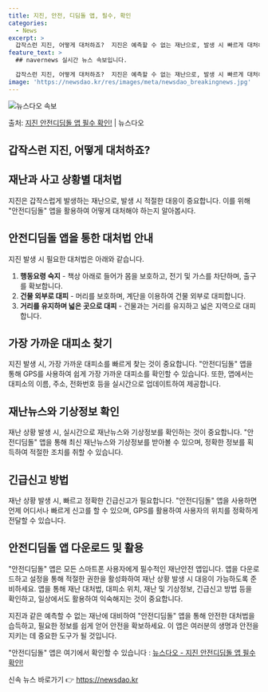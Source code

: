 ```yaml
---
title: 지진, 안전, 디딤돌 앱, 필수, 확인
categories:
  - News
excerpt: >
  갑작스런 지진, 어떻게 대처하죠?  지진은 예측할 수 없는 재난으로, 발생 시 빠르게 대처하는 방법을 알아두…
feature_text: >
  ## navernews 실시간 뉴스 속보입니다.

  갑작스런 지진, 어떻게 대처하죠?  지진은 예측할 수 없는 재난으로, 발생 시 빠르게 대처하는 방법을 알아두…
image: 'https://newsdao.kr/res/images/meta/newsdao_breakingnews.jpg'
---
```


![뉴스다오 속보](https://newsdao.kr/res/images/meta/newsdao_breakingnews.jpg)

<p>출처: <a href="https://newsdao.kr/4223" rel="dofollow">지진 안전디딤돌 앱 필수 확인!</a> | 뉴스다오</p>

## 갑작스런 지진, 어떻게 대처하죠?

## 재난과 사고 상황별 대처법
지진은 갑작스럽게 발생하는 재난으로, 발생 시 적절한 대응이 중요합니다. 이를 위해 "안전디딤돌" 앱을 활용하여 어떻게 대처해야 하는지 알아봅시다.

## 안전디딤돌 앱을 통한 대처법 안내
지진 발생 시 필요한 대처법은 아래와 같습니다.
1. **행동요령 숙지** - 책상 아래로 들어가 몸을 보호하고, 전기 및 가스를 차단하며, 출구를 확보합니다.
2. **건물 외부로 대피** - 머리를 보호하며, 계단을 이용하여 건물 외부로 대피합니다.
3. **거리를 유지하며 넓은 곳으로 대피** - 건물과는 거리를 유지하고 넓은 지역으로 대피합니다.

## 가장 가까운 대피소 찾기
지진 발생 시, 가장 가까운 대피소를 빠르게 찾는 것이 중요합니다. "안전디딤돌" 앱을 통해 GPS를 사용하여 쉽게 가장 가까운 대피소를 확인할 수 있습니다. 또한, 앱에서는 대피소의 이름, 주소, 전화번호 등을 실시간으로 업데이트하여 제공합니다.

## 재난뉴스와 기상정보 확인
재난 상황 발생 시, 실시간으로 재난뉴스와 기상정보를 확인하는 것이 중요합니다. "안전디딤돌" 앱을 통해 최신 재난뉴스와 기상정보를 받아볼 수 있으며, 정확한 정보를 획득하여 적절한 조치를 취할 수 있습니다.

## 긴급신고 방법
재난 상황 발생 시, 빠르고 정확한 긴급신고가 필요합니다. "안전디딤돌" 앱을 사용하면 언제 어디서나 빠르게 신고를 할 수 있으며, GPS를 활용하여 사용자의 위치를 정확하게 전달할 수 있습니다.

## 안전디딤돌 앱 다운로드 및 활용
"안전디딤돌" 앱은 모든 스마트폰 사용자에게 필수적인 재난안전 앱입니다. 앱을 다운로드하고 설정을 통해 적절한 권한을 활성화하여 재난 상황 발생 시 대응이 가능하도록 준비하세요. 앱을 통해 재난 대처법, 대피소 위치, 재난 및 기상정보, 긴급신고 방법 등을 확인하고, 일상에서도 활용하여 익숙해지는 것이 중요합니다.

지진과 같은 예측할 수 없는 재난에 대비하여 "안전디딤돌" 앱을 통해 안전한 대처법을 습득하고, 필요한 정보를 쉽게 얻어 안전을 확보하세요. 이 앱은 여러분의 생명과 안전을 지키는 데 중요한 도구가 될 것입니다.

"안전디딤돌" 앱은 여기에서 확인할 수 있습니다 : [뉴스다오 - 지진 안전디딤돌 앱 필수 확인!](https://newsdao.kr/4223) 

신속 뉴스 바로가기 👉 <a href="https://newsdao.kr" rel="dofollow">https://newsdao.kr</a>


